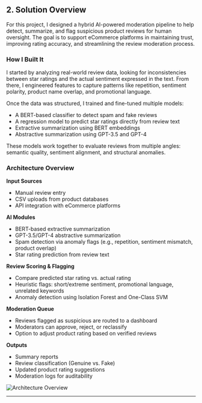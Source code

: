 ##  2. Solution Overview

For this project, I designed a hybrid AI-powered moderation pipeline to help detect, summarize, and flag suspicious product reviews for human oversight. The goal is to support eCommerce platforms in maintaining trust, improving rating accuracy, and streamlining the review moderation process.

###  How I Built It

I started by analyzing real-world review data, looking for inconsistencies between star ratings and the actual sentiment expressed in the text. From there, I engineered features to capture patterns like repetition, sentiment polarity, product name overlap, and promotional language.

Once the data was structured, I trained and fine-tuned multiple models:

- A BERT-based classifier to detect spam and fake reviews  
- A regression model to predict star ratings directly from review text  
- Extractive summarization using BERT embeddings  
- Abstractive summarization using GPT-3.5 and GPT-4

These models work together to evaluate reviews from multiple angles: semantic quality, sentiment alignment, and structural anomalies.

###  Architecture Overview

**Input Sources**  
- Manual review entry  
- CSV uploads from product databases  
- API integration with eCommerce platforms

**AI Modules**  
- BERT-based extractive summarization  
- GPT-3.5/GPT-4 abstractive summarization  
- Spam detection via anomaly flags (e.g., repetition, sentiment mismatch, product overlap)  
- Star rating prediction from review text

**Review Scoring & Flagging**  
- Compare predicted star rating vs. actual rating  
- Heuristic flags: short/extreme sentiment, promotional language, unrelated keywords  
- Anomaly detection using Isolation Forest and One-Class SVM

**Moderation Queue**  
- Reviews flagged as suspicious are routed to a dashboard  
- Moderators can approve, reject, or reclassify  
- Option to adjust product rating based on verified reviews

**Outputs**  
- Summary reports  
- Review classification (Genuine vs. Fake)  
- Updated product rating suggestions  
- Moderation logs for auditability

![Architecture Overview](./output/architecture.png)

---

